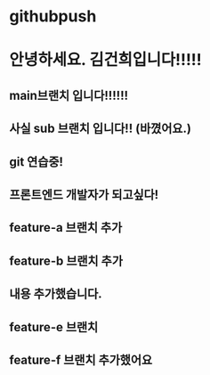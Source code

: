 # githubpush

# 안녕하세요. 김건희입니다!!!!!

## main브랜치 입니다!!!!!!

## 사실 sub 브랜치 입니다!! (바꼈어요.)

## git 연습중!

## 프론트엔드 개발자가 되고싶다!

## feature-a 브랜치 추가

## feature-b 브랜치 추가

## 내용 추가했습니다.

## feature-e 브랜치

## feature-f 브랜치 추가했어요
